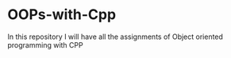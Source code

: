 # OOPs-with-Cpp
In this repository I will have all the assignments of Object oriented programming with CPP

